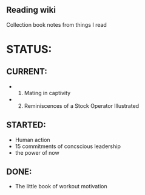 ##  Reading wiki

Collection book notes from things I read

# STATUS:

## CURRENT:
- 1. Mating in captivity
- 2. Reminiscences of a Stock Operator Illustrated

## STARTED:
- Human action
- 15 commitments of concscious leadership
- the power of now


## DONE:
- The little book of workout motivation
